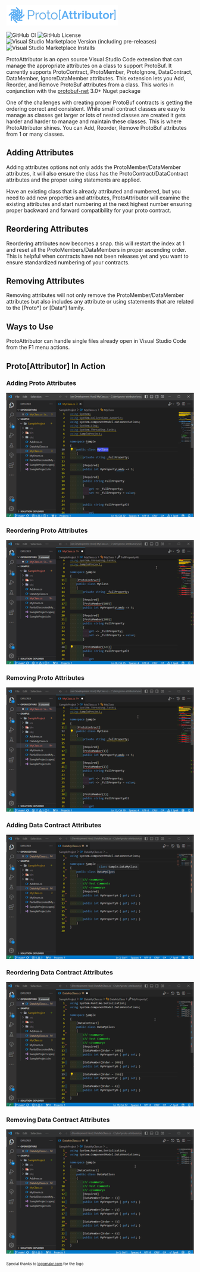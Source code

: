![ProtoAttributor](https://github.com/d1820/proto-attributor/blob/main/visual-studio/ProtoAttributor/logo.png?raw=true)


![GitHub CI](https://img.shields.io/github/actions/workflow/status/d1820/proto-attributor/dotnet.yml)
![GitHub License](https://img.shields.io/github/license/d1820/proto-attributor)
![Visual Studio Marketplace Version (including pre-releases)](https://img.shields.io/visual-studio-marketplace/v/DanTurco.protoattributor-vscode)
![Visual Studio Marketplace Installs](https://img.shields.io/visual-studio-marketplace/i/DanTurco.protoattributor-vscode)


ProtoAttributor is an open source Visual Studio Code extension that can manage the appropriate attributes on a class to support ProtoBuf.
It currently supports ProtoContract, ProtoMember, ProtoIgnore, DataContract, DataMember, IgnoreDataMember attributes. This extension lets you Add, Reorder, and Remove ProtoBuf attributes from a class.
This works in conjunction with the [protobuf-net](https://github.com/protobuf-net/protobuf-net) 3.0+ Nuget package


One of the challenges with creating proper ProtoBuf contracts is getting the ordering correct and consistent.
While small contract classes are easy to manage as classes get larger or lots of nested classes are created it gets harder and harder to manage and maintain these classes.
This is where ProtoAttributor shines. You can Add, Reorder, Remove ProtoBuf attributes from 1 or many classes.


## Adding Attributes

Adding attributes options not only adds the ProtoMember/DataMember attributes, it will also ensure the class has the ProtoContract/DataContract attributes and the proper using statements are applied.

Have an existing class that is already attributed and numbered, but you need to add new properties and attributes, ProtoAttributor will examine the existing attributes and start numbering at the next highest number ensuring proper backward and forward compatibility for your proto contract.

## Reordering Attributes

Reordering attributes now becomes a snap. this will restart the index at 1 and reset all the ProtoMembers/DataMembers in proper ascending order.
This is helpful when contracts have not been releases yet and you want to ensure standardized numbering of your contracts.

## Removing Attributes

Removing attributes will not only remove the ProtoMember/DataMember attributes but also includes any attribute or using statements that are related to the [Proto*] or [Data*] family.

## Ways to Use

ProtoAttributor can handle single files already open in Visual Studio Code from the F1 menu actions.

## Proto[Attributor] In Action

### Adding Proto Attributes

![Add Proto](https://github.com/d1820/proto-attributor/blob/main/vscode/GifInstruction/add-proto.gif?raw=true)

### Reordering Proto Attributes

![Reorder Proto](https://github.com/d1820/proto-attributor/blob/main/vscode/GifInstruction/reorder-proto.gif?raw=true)

### Removing Proto Attributes

![Remove Proto](https://github.com/d1820/proto-attributor/blob/main/vscode/GifInstruction/remove-proto.gif?raw=true)

### Adding Data Contract Attributes

![Add DataContract](https://github.com/d1820/proto-attributor/blob/main/vscode/GifInstruction/add-data.gif?raw=true)

### Reordering Data Contract Attributes

![Reorder DataContract](https://github.com/d1820/proto-attributor/blob/main/vscode/GifInstruction/reorder-data.gif?raw=true)

### Removing Data Contract Attributes

![Remove DataContract](https://github.com/d1820/proto-attributor/blob/main/vscode/GifInstruction/remove-data.gif?raw=true)


<span style="font-size:10px;">
Special thanks to <a href="https://logomakr.com/">logomakr.com</a> for the logo
</span>
